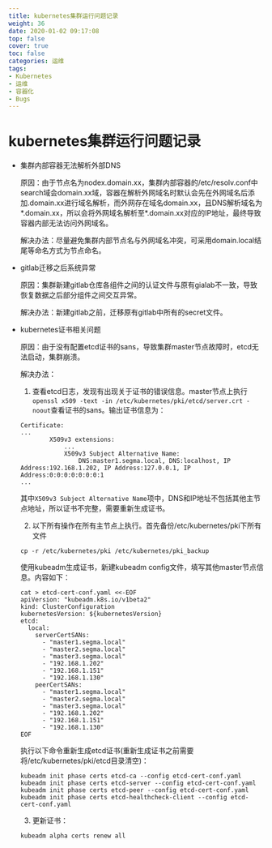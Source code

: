 ```yaml
---
title: kubernetes集群运行问题记录
weight: 36
date: 2020-01-02 09:17:08
top: false
cover: true
toc: false
categories: 运维
tags:
- Kubernetes
- 运维
- 容器化
- Bugs
---
```

# kubernetes集群运行问题记录

- 集群内部容器无法解析外部DNS

  原因：由于节点名为nodex.domain.xx，集群内部容器的/etc/resolv.conf中search域会domain.xx域，容器在解析外网域名时默认会先在外网域名后添加.domain.xx进行域名解析，而外网存在域名domain.xx，且DNS解析域名为*.domain.xx，所以会将外网域名解析至*.domain.xx对应的IP地址，最终导致容器内部无法访问外网域名。

  解决办法：尽量避免集群内部节点名与外网域名冲突，可采用domain.local结尾等命名方式为节点命名。

- gitlab迁移之后系统异常

  原因：集群新建gitlab仓库各组件之间的认证文件与原有gialab不一致，导致恢复数据之后部分组件之间交互异常。

  解决办法：新建gitlab之前，迁移原有gitlab中所有的secret文件。

- kubernetes证书相关问题

  原因：由于没有配置etcd证书的sans，导致集群master节点故障时，etcd无法启动，集群崩溃。

  解决办法：

  1. 查看etcd日志，发现有出现关于证书的错误信息。master节点上执行``openssl x509 -text -in /etc/kubernetes/pki/etcd/server.crt -noout``查看证书的sans。输出证书信息为：

   ```shell
   Certificate:
   ...
           X509v3 extensions:
               ...
               X509v3 Subject Alternative Name: 
                   DNS:master1.segma.local, DNS:localhost, IP Address:192.168.1.202, IP Address:127.0.0.1, IP Address:0:0:0:0:0:0:0:1
   ...
   ```
  其中``X509v3 Subject Alternative Name``项中，DNS和IP地址不包括其他主节点地址，所以证书不完整，需要重新生成证书。

  2. 以下所有操作在所有主节点上执行。首先备份/etc/kubernetes/pki下所有文件
  
  ```shell
  cp -r /etc/kubernetes/pki /etc/kubernetes/pki_backup
  ```
  
  使用kubeadm生成证书，新建kubeadm config文件，填写其他master节点信息。内容如下：

  ```shell
  cat > etcd-cert-conf.yaml <<-EOF
  apiVersion: "kubeadm.k8s.io/v1beta2"
  kind: ClusterConfiguration
  kubernetesVersion: ${kubernetesVersion}
  etcd:
    local:
      serverCertSANs:
        - "master1.segma.local"
        - "master2.segma.local"
        - "master3.segma.local"
        - "192.168.1.202"
        - "192.168.1.151"
        - "192.168.1.130"
      peerCertSANs:
        - "master1.segma.local"
        - "master2.segma.local"
        - "master3.segma.local"
        - "192.168.1.202"
        - "192.168.1.151"
        - "192.168.1.130"
  EOF
  ```
  
  执行以下命令重新生成etcd证书(重新生成证书之前需要将/etc/kubernetes/pki/etcd目录清空)：
  
  ```shell
  kubeadm init phase certs etcd-ca --config etcd-cert-conf.yaml
  kubeadm init phase certs etcd-server --config etcd-cert-conf.yaml
  kubeadm init phase certs etcd-peer --config etcd-cert-conf.yaml
  kubeadm init phase certs etcd-healthcheck-client --config etcd-cert-conf.yaml
  ```

  3. 更新证书：
  ```shell
  kubeadm alpha certs renew all
  ```
